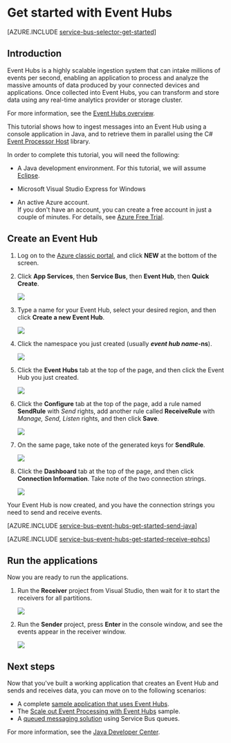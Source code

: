 <properties
	pageTitle="Get Started with Event Hubs in Java | Microsoft Azure"
	description="Follow this tutorial to get started using Azure Event Hubs; sending events with Java and receiving them in C# using the EventProcessorHost."
	services="event-hubs"
	documentationCenter=""
	authors="fsautomata"
	manager="timlt"
	editor=""/>

<tags
	ms.service="event-hubs"
	ms.workload="core"
	ms.tgt_pltfrm="na"
	ms.devlang="na"
	ms.topic="article"
	ms.date="03/08/2016"
	ms.author="sethm"/>

# Get started with Event Hubs

[AZURE.INCLUDE [service-bus-selector-get-started](../../includes/service-bus-selector-get-started.md)]

## Introduction

Event Hubs is a highly scalable ingestion system that can intake millions of events per second, enabling an application to process and analyze the massive amounts of data produced by your connected devices and applications. Once collected into Event Hubs, you can transform and store data using any real-time analytics provider or storage cluster.

For more information, see the [Event Hubs overview][].

This tutorial shows how to ingest messages into an Event Hub using a console application in Java, and to retrieve them in parallel using the C# [Event Processor Host][] library.

In order to complete this tutorial, you will need the following:

+ A Java development environment. For this tutorial, we will assume [Eclipse](https://www.eclipse.org/).

+ Microsoft Visual Studio Express for Windows

+ An active Azure account. <br/>If you don't have an account, you can create a free account in just a couple of minutes. For details, see <a href="http://azure.microsoft.com/pricing/free-trial/?WT.mc_id=A0E0E5C02&amp;returnurl=http%3A%2F%2Fazure.microsoft.com%2Fen-us%2Fdevelop%2Fmobile%2Ftutorials%2Fget-started%2F" target="_blank">Azure Free Trial</a>.

## Create an Event Hub

1. Log on to the [Azure classic portal][], and click **NEW** at the bottom of the screen.

2. Click **App Services**, then **Service Bus**, then **Event Hub**, then **Quick Create**.

	![][1]

3. Type a name for your Event Hub, select your desired region, and then click **Create a new Event Hub**.

	![][2]

4. Click the namespace you just created (usually ***event hub name*-ns**).

	![][3]

5. Click the **Event Hubs** tab at the top of the page, and then click the Event Hub you just created.

	![][4]

6. Click the **Configure** tab at the top of the page, add a rule named **SendRule** with *Send* rights, add another rule called **ReceiveRule** with *Manage, Send, Listen* rights, and then click **Save**.

	![][5]

7. On the same page, take note of the generated keys for **SendRule**.

	![][7]

8. Click the **Dashboard** tab at the top of the page, and then click **Connection Information**. Take note of the two connection strings.

	![][6]

Your Event Hub is now created, and you have the connection strings you need to send and receive events.

[AZURE.INCLUDE [service-bus-event-hubs-get-started-send-java](../../includes/service-bus-event-hubs-get-started-send-java.md)]


[AZURE.INCLUDE [service-bus-event-hubs-get-started-receive-ephcs](../../includes/service-bus-event-hubs-get-started-receive-ephcs.md)]

## Run the applications

Now you are ready to run the applications.

1.	Run the **Receiver** project from Visual Studio, then wait for it to start the receivers for all partitions.

	![][21]

2.	Run the **Sender** project, press **Enter** in the console window, and see the events appear in the receiver window.

	![][22]

## Next steps

Now that you've built a working application that creates an Event Hub and sends and receives data, you can move on to the following scenarios:

- A complete [sample application that uses Event Hubs][].
- The [Scale out Event Processing with Event Hubs][] sample.
- A [queued messaging solution][] using Service Bus queues.

For more information, see the [Java Developer Center](/develop/java/).

<!-- Images. -->
[1]: ./media/event-hubs-java-ephcs-getstarted/create-event-hub1.png
[2]: ./media/event-hubs-java-ephcs-getstarted/create-event-hub2.png
[3]: ./media/event-hubs-java-ephcs-getstarted/create-event-hub3.png
[4]: ./media/event-hubs-java-ephcs-getstarted/create-event-hub4.png
[5]: ./media/event-hubs-java-ephcs-getstarted/create-event-hub5.png
[6]: ./media/event-hubs-java-ephcs-getstarted/create-event-hub6.png
[7]: ./media/event-hubs-java-ephcs-getstarted/create-event-hub6b.png


[21]: ./media/event-hubs-java-ephcs-getstarted/run-csharp-ephcs1.png
[22]: ./media/event-hubs-java-ephcs-getstarted/run-csharp-ephcs2.png

<!-- Links -->
[Azure classic portal]: https://manage.windowsazure.com/
[Event Processor Host]: https://www.nuget.org/packages/Microsoft.Azure.ServiceBus.EventProcessorHost
[Event Hubs overview]: event-hubs-overview.md
[sample application that uses Event Hubs]: https://code.msdn.microsoft.com/Service-Bus-Event-Hub-286fd097
[Scale out Event Processing with Event Hubs]: https://code.msdn.microsoft.com/Service-Bus-Event-Hub-45f43fc3
[queued messaging solution]: ../service-bus/service-bus-dotnet-multi-tier-app-using-service-bus-queues.md
 